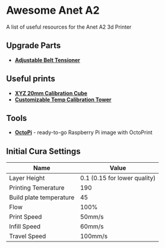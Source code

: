 # Awesome Anet A2
 A list of useful resources for the Anet A2 3d Printer
 
 ## Upgrade Parts
 - **[Adjustable Belt Tensioner](https://www.thingiverse.com/thing:1780636)**

## Useful prints
- **[XYZ 20mm Calibration Cube](https://www.thingiverse.com/thing:1278865)**
- **[Customizable Temp Calibration Tower](https://www.thingiverse.com/thing:915435)**

## Tools
- **[OctoPi](https://octopi.octoprint.org/)** - ready-to-go Raspberry Pi image with OctoPrint

## Initial Cura Settings
Name | Value
------------ | -------------
Layer Height | 0.1 (0.15 for lower quality)
Printing Temerature | 190
Build plate temperature | 45
Flow | 100%
Print Speed | 50mm/s
Infill Speed | 60mm/s
Travel Speed | 100mm/s
